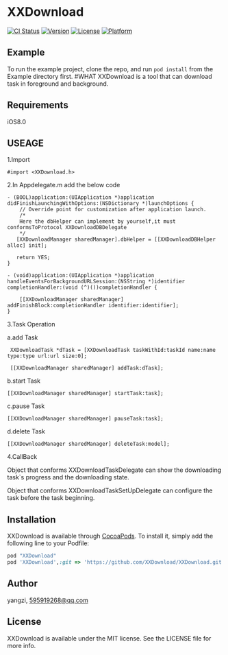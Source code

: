 # XXDownload

[![CI Status](http://img.shields.io/travis/acct<blob>=0xE7BE8AE5AD90/XXDownload.svg?style=flat)](https://travis-ci.org/acct<blob>=0xE7BE8AE5AD90/XXDownload)
[![Version](https://img.shields.io/cocoapods/v/XXDownload.svg?style=flat)](http://cocoapods.org/pods/XXDownload)
[![License](https://img.shields.io/cocoapods/l/XXDownload.svg?style=flat)](http://cocoapods.org/pods/XXDownload)
[![Platform](https://img.shields.io/cocoapods/p/XXDownload.svg?style=flat)](http://cocoapods.org/pods/XXDownload)

## Example

To run the example project, clone the repo, and run `pod install` from the Example directory first.
#WHAT
XXDownload is a tool that can download task in foreground and background.
## Requirements
iOS8.0
## USEAGE
1.Import

```
#import <XXDownload.h>
```

2.In Appdelegate.m add the below code

```
- (BOOL)application:(UIApplication *)application didFinishLaunchingWithOptions:(NSDictionary *)launchOptions {
    // Override point for customization after application launch.
    /*
    Here the dbHelper can implement by yourself,it must conformsToProtocol XXDownloadDBDelegate
    */
   [XXDownloadManager sharedManager].dbHelper = [[XXDownloadDBHelper alloc] init];
   
   return YES;
}

- (void)application:(UIApplication *)application handleEventsForBackgroundURLSession:(NSString *)identifier completionHandler:(void (^)())completionHandler {
    
    [[XXDownloadManager sharedManager] addFinishBlock:completionHandler identifier:identifier];
}

```

3.Task Operation

a.add Task

```
 XXDownloadTask *dTask = [XXDownloadTask taskWithId:taskId name:name type:type url:url size:0];
 
 [[XXDownloadManager sharedManager] addTask:dTask];
```
b.start Task

```
[[XXDownloadManager sharedManager] startTask:task];
```
c.pause Task

```
[[XXDownloadManager sharedManager] pauseTask:task];
```
d.delete Task

```
[[XXDownloadManager sharedManager] deleteTask:model];
```

4.CallBack

Object that conforms XXDownloadTaskDelegate can show the downloading task`s progress and the downloading state.

Object that conforms XXDownloadTaskSetUpDelegate can configure the task before the task beginning.


## Installation

XXDownload is available through [CocoaPods](http://cocoapods.org). To install
it, simply add the following line to your Podfile:

```ruby
pod "XXDownload"
pod 'XXDownload',:git => 'https://github.com/XXDownload/XXDownload.git'
```
## Author

yangzi, 595919268@qq.com

## License

XXDownload is available under the MIT license. See the LICENSE file for more info.

